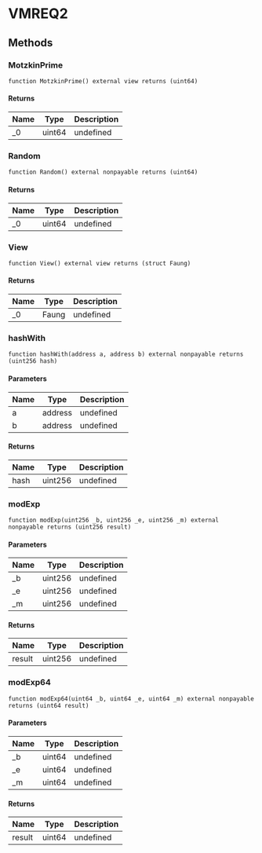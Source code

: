 # VMREQ2









## Methods

### MotzkinPrime

```solidity
function MotzkinPrime() external view returns (uint64)
```






#### Returns

| Name | Type | Description |
|---|---|---|
| _0 | uint64 | undefined |

### Random

```solidity
function Random() external nonpayable returns (uint64)
```






#### Returns

| Name | Type | Description |
|---|---|---|
| _0 | uint64 | undefined |

### View

```solidity
function View() external view returns (struct Faung)
```






#### Returns

| Name | Type | Description |
|---|---|---|
| _0 | Faung | undefined |

### hashWith

```solidity
function hashWith(address a, address b) external nonpayable returns (uint256 hash)
```





#### Parameters

| Name | Type | Description |
|---|---|---|
| a | address | undefined |
| b | address | undefined |

#### Returns

| Name | Type | Description |
|---|---|---|
| hash | uint256 | undefined |

### modExp

```solidity
function modExp(uint256 _b, uint256 _e, uint256 _m) external nonpayable returns (uint256 result)
```





#### Parameters

| Name | Type | Description |
|---|---|---|
| _b | uint256 | undefined |
| _e | uint256 | undefined |
| _m | uint256 | undefined |

#### Returns

| Name | Type | Description |
|---|---|---|
| result | uint256 | undefined |

### modExp64

```solidity
function modExp64(uint64 _b, uint64 _e, uint64 _m) external nonpayable returns (uint64 result)
```





#### Parameters

| Name | Type | Description |
|---|---|---|
| _b | uint64 | undefined |
| _e | uint64 | undefined |
| _m | uint64 | undefined |

#### Returns

| Name | Type | Description |
|---|---|---|
| result | uint64 | undefined |




